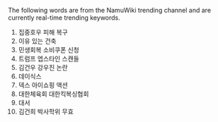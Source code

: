 The following words are from the NamuWiki trending channel and are currently real-time trending keywords.

1. 집중호우 피해 복구
2. 이유 있는 건축
3. 민생회복 소비쿠폰 신청
4. 트럼프 엡스타인 스캔들
5. 김건우 강우진 논란
6. 데이식스
7. 덱스 아이쇼핑 액션
8. 대한체육회 대한킥복싱협회
9. 대서
10. 김건희 박사학위 무효